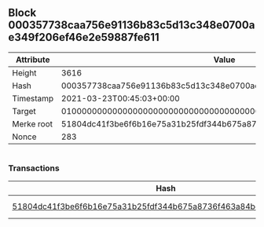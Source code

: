 ## Block 000357738caa756e91136b83c5d13c348e0700ae349f206ef46e2e59887fe611

Attribute | Value
--- | ---
Height | 3616
Hash | 000357738caa756e91136b83c5d13c348e0700ae349f206ef46e2e59887fe611
Timestamp | 2021-03-23T00:45:03+00:00
Target | 0100000000000000000000000000000000000000000000000000000000000000
Merke root | 51804dc41f3be6f6b16e75a31b25fdf344b675a8736f463a84bc8125bb1be656
Nonce | 283

```

```

### Transactions

Hash | Amount
--- | ---
[51804dc41f3be6f6b16e75a31b25fdf344b675a8736f463a84bc8125bb1be656](51804dc41f3be6f6b16e75a31b25fdf344b675a8736f463a84bc8125bb1be656.md) | 10.00000000 SKEPTI 

